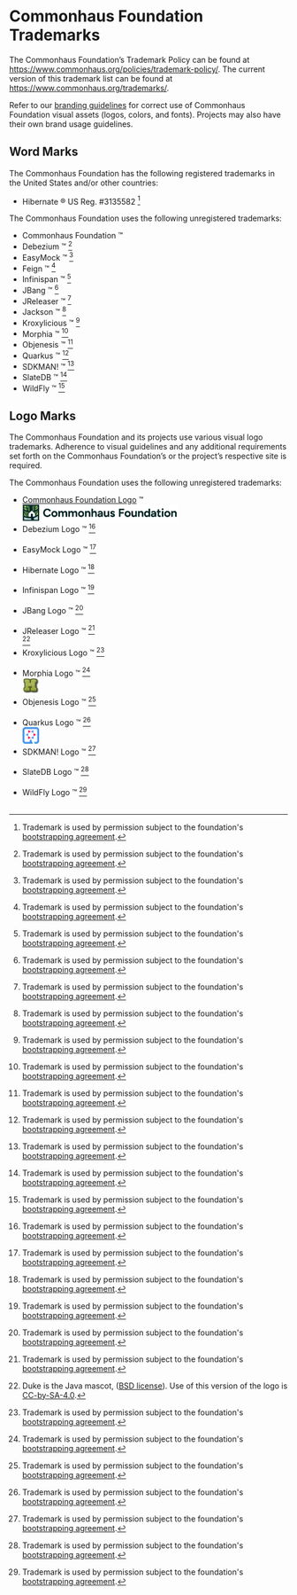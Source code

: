 # Commonhaus Foundation Trademarks

The Commonhaus Foundation’s Trademark Policy can be found at <https://www.commonhaus.org/policies/trademark-policy/>.
The current version of this trademark list can be found at <https://www.commonhaus.org/trademarks/>.

Refer to our [branding guidelines](https://www.commonhaus.org/about/branding.html) for correct use of Commonhaus Foundation visual assets (logos, colors, and fonts). Projects may also have their own brand usage guidelines.

## Word Marks

The Commonhaus Foundation has the following registered trademarks in the United States and/or other countries:

- Hibernate &reg; US Reg. #3135582 [^1]

<!--
The Commonhaus Foundation has registrations pending for the following trademarks:

- TBD
-->

The Commonhaus Foundation uses the following unregistered trademarks:

- Commonhaus Foundation &trade;
- Debezium &trade; [^1]
- EasyMock &trade; [^1]
- Feign &trade; [^1]
- Infinispan &trade; [^1]
- JBang &trade; [^1]
- JReleaser &trade; [^1]
- Jackson &trade; [^1]
- Kroxylicious &trade; [^1]
- Morphia &trade; [^1]
- Objenesis &trade; [^1]
- Quarkus &trade; [^1]
- SDKMAN! &trade; [^1]
- SlateDB &trade; [^1]
- WildFly &trade; [^1]

## Logo Marks

The Commonhaus Foundation and its projects use various visual logo trademarks. Adherence to visual guidelines and any additional requirements set forth on the Commonhaus Foundation’s or the project’s respective site is required.

<!--
The following logo marks are registered or have pending registrations in the United States and/or other countries:

- TBD
-->

The Commonhaus Foundation uses the following unregistered trademarks:

- [Commonhaus Foundation Logo](https://github.com/commonhaus/artwork/blob/main/foundation/brand/README.md) &trade;  
    <img src="https://github.com/commonhaus/artwork/blob/main/foundation/brand/svg/CF_logo_horizontal_single_default.svg?raw=true" alt="" height="30" />
- Debezium Logo &trade; [^1]  
    <img src="https://debezium.io/assets/images/color_white_debezium_type_600px.svg" alt="" height="30" />
- EasyMock Logo &trade; [^1]  
  <img src="https://github.com/easymock/easymock/blob/master/website/img/easymock-logo-md.png?raw=true" alt="" height="30" />
- Hibernate Logo &trade; [^1]  
    <img src="https://github.com/hibernate/hibernate.org/blob/production/images/hibernate-logo.svg?raw=true" alt="" height="30" />
- Infinispan Logo &trade; [^1]  
    <img src="https://raw.githubusercontent.com/infinispan/infinispan/refs/heads/main/assets/logos/infinispan_logo_rgb_lightbluedarkblue_darkblue.svg" alt="" height="30" />
- JBang Logo &trade; [^1]  
    <img src="https://www.jbang.dev/assets/images/logo.png" alt="" height="30" />
- JReleaser Logo &trade; [^1]  
    <img src="https://jreleaser.org/images/jreleaser-duke.png" alt="" height="30" />[^2]
- Kroxylicious Logo &trade; [^1]  
    <img src="https://kroxylicious.io/assets/theme/images/kroxylicious_logo_rgb_hori_default.svg" alt="" height="30" />
- Morphia Logo &trade; [^1]  
    <img src="https://github.com/MorphiaOrg/morphia-docs/blob/master/supplemental-ui/img/logo.png?raw=true" alt="" height="30" />
- Objenesis Logo &trade; [^1]  
    <img src="https://github.com/easymock/objenesis/blob/master/website/site/resources/objenesis-logo.png?raw=true" alt="" height="30" />
- Quarkus Logo &trade; [^1]  
    <img src="https://github.com/quarkusio/quarkus/blob/main/core/deployment/src/main/resources/META-INF/branding/logo.png?raw=true" alt="" height="30" />
- SDKMAN! Logo &trade; [^1]  
    <img src="https://sdkman.io/assets//img/sdk-man-small-pattern.svg" alt="" height="30" />
- SlateDB Logo &trade;  [^1]  
    <img src="https://github.com/slatedb/slatedb-website/blob/main/assets/svg/icon1.svg?raw=true" alt="" height="30" />
- WildFly Logo &trade;  [^1]  
    <img src="https://github.com/wildfly/wildfly/blob/main/docs/src/main/asciidoc/images/splash_wildflylogo_small.png?raw=true" alt="" height="30" />

[^1]: Trademark is used by permission subject to the foundation's [bootstrapping agreement](https://github.com/commonhaus/foundation/blob/main/agreements/bootstrapping/bootstrapping.md).
[^2]: Duke is the Java mascot, ([BSD license](https://wiki.openjdk.org/display/duke/Main)). Use of this version of the logo is [CC-by-SA-4.0](https://creativecommons.org/licenses/by-sa/4.0/deed.en).

